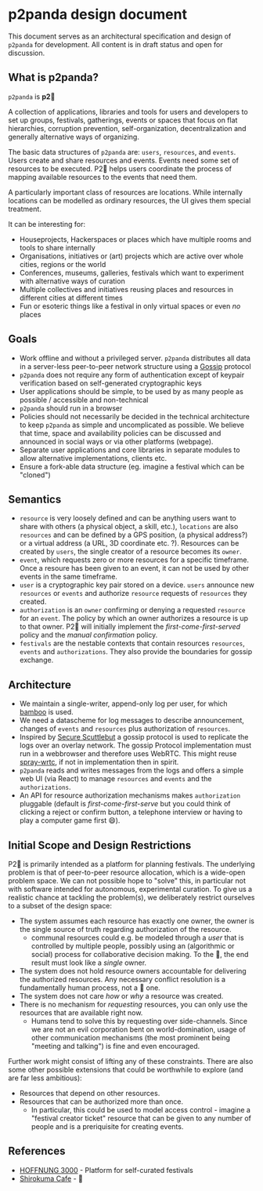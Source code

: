 p2panda design document
===

This document serves as an architectural specification and design of `p2panda` for development. All content is in draft status and open for discussion.

## What is p2panda?

`p2panda` is **p2:panda_face:**

A collection of applications, libraries and tools for users and developers to set up groups, festivals, gatherings, events or spaces that focus on flat hierarchies, corruption prevention, self-organization, decentralization and generally alternative ways of organizing.

The basic data structures of `p2panda` are: `users`, `resources`, and `events`. Users create and share resources and events. Events need some set of resources to be executed. P2:panda_face: helps users coordinate the process of mapping available resources to the events that need them.

A particularly important class of resources are locations. While internally locations can be modelled as ordinary resources, the UI gives them special treatment.

It can be interesting for:

* Houseprojects, Hackerspaces or places which have multiple rooms and tools to share internally
* Organisations, initiatives or (art) projects which are active over whole cities, regions or the world
* Conferences, museums, galleries, festivals which want to experiment with alternative ways of curation
* Multiple collectives and initiatives reusing places and resources in different cities at different times
* Fun or esoteric things like a festival in only virtual spaces or even *no* places

## Goals

* Work offline and without a privileged server. `p2panda` distributes all data in a server-less peer-to-peer network structure using a [Gossip](https://en.wikipedia.org/wiki/Gossip_protocol) protocol
* `p2panda` does not require any form of authentication except of keypair verification based on self-generated cryptographic keys
* User applications should be simple, to be used by as many people as possible / accessible and non-technical
* `p2panda` should run in a browser
* Policies should not necessarily be decided in the technical architecture to keep `p2panda` as simple and uncomplicated as possible. We believe that time, space and availability policies can be discussed and announced in social ways or via other platforms (webpage).
* Separate user applications and core libraries in separate modules to allow alternative implementations, clients etc.
* Ensure a fork-able data structure (eg. imagine a festival which can be "cloned")

## Semantics

* `resource` is very loosely defined and can be anything users want to share with others (a physical object, a skill, etc.), `locations` are also `resources` and can be defined by a GPS position, (a physical address?) or a virtual address (a URL, 3D coordinate etc. ?). Resources can be created by `users`, the single creator of a resource becomes its `owner`.
* `event`, which requests zero or more resources for a specific timeframe. Once a resoure has been given to an event, it can not be used by other events in the same timeframe.
* `user` is a cryptographic key pair stored on a device. `users` announce new `resources` or `events` and authorize `resource` requests of `resources` they created.
* `authorization` is an `owner` confirming or denying a requested `resource` for an `event`. The policy by which an owner authorizes a resource is up to that owner. P2:panda_face: will initially implement the *first-come-first-served* policy and the *manual confirmation* policy.
* `festivals` are the nestable contexts that contain resources `resources`, `events` and `authorizations`. They also provide the boundaries for gossip exchange.

## Architecture

* We maintain a single-writer, append-only log per user, for which [bamboo](https://github.com/AljoschaMeyer/bamboo) is used.
* We need a datascheme for log messages to describe announcement, changes of `events` and `resources` plus authorization of `resources`.
* Inspired by [Secure Scuttlebut](https://www.scuttlebutt.nz/) a gossip protocol is used to replicate the logs over an overlay network. The gossip Protocol implementation must run in a webbrowser and therefore uses WebRTC. This might reuse [spray-wrtc](https://ran3d.github.io/spray-wrtc/), if not in implementation then in spirit.
* `p2panda` reads and writes messages from the logs and offers a simple web UI (via React) to manage `resources` and `events` and the `authorizations`.
* An API for resource authorization mechanisms makes `authorization` pluggable (default is *first-come-first-serve* but you could think of clicking a reject or confirm button, a telephone interview or having to play a computer game first :smile:).

## Initial Scope and Design Restrictions

P2:panda_face: is primarily intended as a platform for planning festivals. The underlying problem is that of peer-to-peer resource allocation, which is a wide-open problem space. We can not possible hope to "solve" this, in particular not with software intended for autonomous, experimental curation. To give us a realistic chance at tackling the problem(s), we deliberately restrict ourselves to a subset of the design space:

- The system assumes each resource has exactly one owner, the owner is the single source of truth regarding authorization of the resource.
  - communal resources could e.g. be modeled through a *user* that is controlled by multiple people, possibly using an (algorithmic or social) process for collaborative decision making. To the :panda_face:, the end result must look like a *single* owner.
- The system does not hold resource owners accountable for delivering the authorized resources. Any necessary conflict resolution is a fundamentally human process, not a :panda_face: one.
- The system does not care *how* or *why* a resource was created.
- There is no mechanism for *requesting* resources, you can only use the resources that are available right now.
  - Humans tend to solve this by requesting over side-channels. Since we are not an evil corporation bent on world-domination, usage of other communication mechanisms (the most prominent being "meeting and talking") is fine and even encouraged.

Further work might consist of lifting any of these constraints. There are also some other possible extensions that could be worthwhile to explore (and are far less ambitious):

- Resources that depend on other resources.
- Resources that can be authorized more than once.
  - In particular, this could be used to model access control - imagine a "festival creator ticket" resource that can be given to any number of people and is a preriquisite for creating events.

## References

* [HOFFNUNG 3000](https://github.com/adzialocha/hoffnung3000) - Platform for self-curated festivals
* [Shirokuma Cafe](https://en.wikipedia.org/wiki/Shirokuma_Cafe) - :panda_face:
